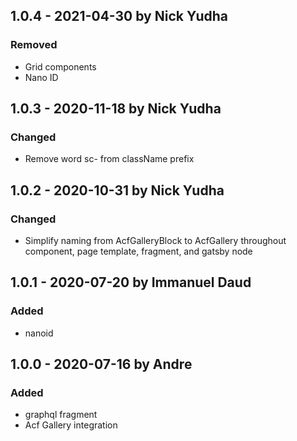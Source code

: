 ## 1.0.4 - 2021-04-30 by Nick Yudha

### Removed

- Grid components
- Nano ID

## 1.0.3 - 2020-11-18 by Nick Yudha

### Changed

- Remove word sc- from className prefix

## 1.0.2 - 2020-10-31 by Nick Yudha

### Changed

- Simplify naming from AcfGalleryBlock to AcfGallery throughout component, page template, fragment, and gatsby node

## 1.0.1 - 2020-07-20 by Immanuel Daud

### Added

- nanoid

## 1.0.0 - 2020-07-16 by Andre

### Added

- graphql fragment
- Acf Gallery integration
